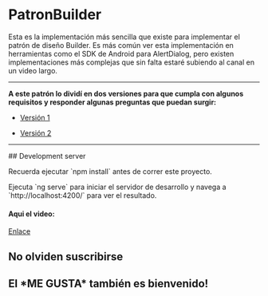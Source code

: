 # PatronBuilder

<p>
Esta es la implementación más sencilla que existe para implementar el patrón de diseño Builder.
Es más común ver esta implementación en herramientas como el SDK de Android para AlertDialog, pero existen implementaciones más complejas que sin falta estaré subiendo al canal en un video largo.

<hr/>
<strong>
A este patrón lo dividí en dos versiones para que cumpla con algunos requisitos y responder algunas preguntas que puedan surgir:
</strong>

- <a href="https://github.com/pablomederos/lacuevadelinsecto/releases/tag/B.v1">Versión 1</a>

- <a href="https://github.com/pablomederos/lacuevadelinsecto/releases/tag/B.v2">Versión 2</a>

<hr/>
</p>
## Development server
<p>
Recuerda ejecutar `npm install` antes de correr este proyecto.
</p>
<p>
Ejecuta `ng serve` para iniciar el servidor de desarrollo y navega a `http://localhost:4200/` para ver el resultado.
</p>

<h4>Aqui el video:</h4>
<a href="https://youtu.be/D1zQKh973dg">Enlace</a>
 <h2>No olviden suscribirse<h2>
 <h2>El *ME GUSTA* también es bienvenido!<h2>
